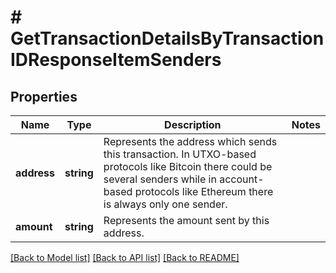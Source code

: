 # # GetTransactionDetailsByTransactionIDResponseItemSenders

## Properties

Name | Type | Description | Notes
------------ | ------------- | ------------- | -------------
**address** | **string** | Represents the address which sends this transaction. In UTXO-based protocols like Bitcoin there could be several senders while in account-based protocols like Ethereum there is always only one sender. |
**amount** | **string** | Represents the amount sent by this address. |

[[Back to Model list]](../../README.md#models) [[Back to API list]](../../README.md#endpoints) [[Back to README]](../../README.md)
